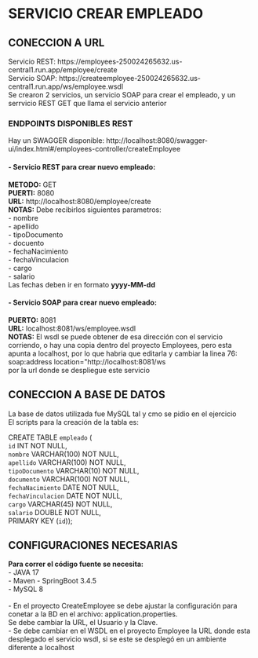 <h1> SERVICIO CREAR EMPLEADO</h1> 
<h2> CONECCION A URL </h2> 
Servicio REST: https://employees-250024265632.us-central1.run.app/employee/create</br>
Servicio SOAP: https://createemployee-250024265632.us-central1.run.app/ws/employee.wsdl</br>
Se crearon 2 servicios, un servicio SOAP para crear el empleado, y un serrvicio REST GET que llama el servicio anterior </br>
<h3> ENDPOINTS DISPONIBLES REST </h3> 
Hay un SWAGGER disponible: http://localhost:8080/swagger-ui/index.html#/employees-controller/createEmployee
<h4>- Servicio REST para crear nuevo empleado: </h4> 
<b>METODO:</b> GET</br>
<b>PUERTI:</b> 8080</br>
<b>URL:</b> http://localhost:8080/employee/create</br>
<b>NOTAS:</b> Debe recibirlos siguientes parametros:</br>
- nombre</br>
- apellido</br>
- tipoDocumento</br>
- docuento</br>
- fechaNacimiento</br>
- fechaVinculacion</br>
- cargo</br>
- salario</br>
Las fechas deben ir en formato <b>yyyy-MM-dd</b>
<h4>- Servicio SOAP para crear nuevo empleado: </h4> 
<b>PUERTO:</b> 8081</br>
<b>URL:</b> localhost:8081/ws/employee.wsdl</br>
<b>NOTAS:</b> El wsdl se puede obtener de esa dirección con el servicio corriendo, o hay una copia dentro del proyecto Employees, pero esta apunta a localhost, por lo que habria que editarla y cambiar la linea 76:</br>
soap:address location="http://localhost:8081/ws </br>
por la url donde se despliegue este servicio

<h2> CONECCION A BASE DE DATOS </h2> 
La base de datos utilizada fue MySQL tal y cmo se pidio en el ejercicio</br>
El scripts para la creación de la tabla es:</br>

CREATE TABLE `empleado` (</br>
  `id` INT NOT NULL,</br>
  `nombre` VARCHAR(100) NOT NULL,</br>
  `apellido` VARCHAR(100) NOT NULL,</br>
  `tipoDocumento` VARCHAR(10) NOT NULL,</br>
  `documento` VARCHAR(100) NOT NULL,</br>
  `fechaNacimiento` DATE NOT NULL,</br>
  `fechaVinculacion` DATE NOT NULL,</br>
  `cargo` VARCHAR(45) NOT NULL,</br>
  `salario` DOUBLE NOT NULL,</br>
  PRIMARY KEY (`id`)); </br>
<h2> CONFIGURACIONES NECESARIAS </h2> 
<b>Para correr el código fuente se necesita:</br></b>
     - JAVA 17</br>
     - Maven
     - SpringBoot 3.4.5</br>
     - MySQL 8</br>
  </br>   
- En el proyecto CreateEmployee se debe ajustar la configuración para conetar a la BD en el archivo: application.properties.</br>
  Se debe cambiar la URL, el Usuario y la Clave.</br>
- Se debe cambiar en el WSDL en el proyecto Employee la URL donde esta desplegado el servicio wsdl, si se este se desplegó en un ambiente diferente a localhost
